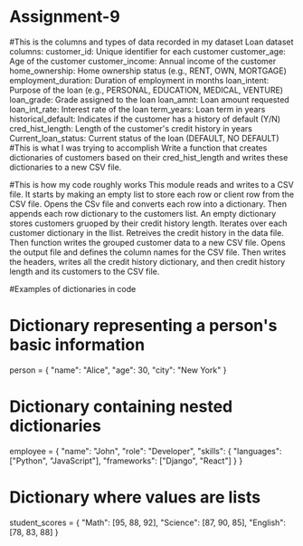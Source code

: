 # Assignment-9
#This is the columns and types of data recorded in my dataset Loan dataset columns: customer_id: Unique identifier for each customer customer_age: Age of the customer customer_income: Annual income of the customer home_ownership: Home ownership status (e.g., RENT, OWN, MORTGAGE) employment_duration: Duration of employment in months loan_intent: Purpose of the loan (e.g., PERSONAL, EDUCATION, MEDICAL, VENTURE) loan_grade: Grade assigned to the loan loan_amnt: Loan amount requested loan_int_rate: Interest rate of the loan term_years: Loan term in years historical_default: Indicates if the customer has a history of default (Y/N) cred_hist_length: Length of the customer's credit history in years Current_loan_status: Current status of the loan (DEFAULT, NO DEFAULT)
#This is what I was trying to accomplish
Write a function that creates dictionaries of customers based on their cred_hist_length and writes these dictionaries to a new CSV file.

#This is how my code roughly works
This module reads and writes to a CSV file. It starts by making an empty list to store each row or client row from the CSV file. Opens the CSv file and converts each row into a dictionary. Then appends each row dictionary to the customers list. An empty dictionary stores customers gruoped by their credit history length. Iterates over each customer dictionary in the llist. Retreives the credit history in the data file. Then function writes the grouped customer data to a new CSV file. Opens the output file and defines the column names for the CSV file. Then writes the headers, writes all the credit history dictionary, and then credit history length and its customers to the CSV file.

#Examples of dictionaries in code
# Dictionary representing a person's basic information
person = {
    "name": "Alice",
    "age": 30,
    "city": "New York"
}

# Dictionary containing nested dictionaries
employee = {
    "name": "John",
    "role": "Developer",
    "skills": {
        "languages": ["Python", "JavaScript"],
        "frameworks": ["Django", "React"]
    }
}

# Dictionary where values are lists
student_scores = {
    "Math": [95, 88, 92],
    "Science": [87, 90, 85],
    "English": [78, 83, 88]
}
